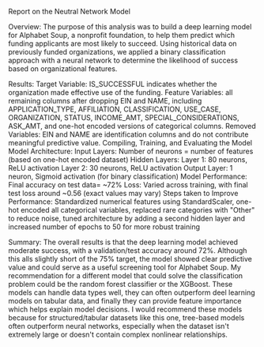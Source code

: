 Report on the Neutral Network Model

Overview:
  The purpose of this analysis was to build a deep learning model for Alphabet Soup, a nonprofit foundation, to help them predict which funding applicants are most likely to succeed. Using historical data on previously funded organizations, we applied a binary classification approach with a neural network to determine the likelihood of success based on organizational features.
  
Results:
  Target Variable: IS_SUCCESSFUL indicates whether the organization made effective use of the funding.
  Feature Variables: all remaining columns after dropping EIN and NAME, including APPLICATION_TYPE, AFFILIATION, CLASSIFICATION, USE_CASE, ORGANIZATION, STATUS, INCOME_AMT, SPECIAL_CONSIDERATIONS, ASK_AMT, and one-hot encoded versions of categorical columns.
  Removed Variables: EIN and NAME are identification columns and do not contribute meaningful predictive value.
Compiling, Training, and Evaluating the Model
  Model Architecture:
    Input Layers:  Number of neurons = number of features (based on one-hot encoded dataset)
    Hidden Layers: Layer 1: 80 neurons, ReLU activation
                   Layer 2: 30 neurons, ReLU activation
    Output Layer: 1 neuron, Sigmoid activation (for binary classification)
  Model Performance:
    Final accuracy on test data= ~72%
    Loss: Varied across training, with final test loss around ~0.56 (exact values may vary)
  Steps taken to Improve Performance:
    Standardized numerical features using StandardScaler, one-hot encoded all categorical variables, replaced rare categories with "Other" to reduce noise, tuned architecture by adding a second hidden layer and increased number of epochs to 50 for more robust training

Summary:
The overall results is that the deep learning model achieved moderate success, with a validation/test accuracy around 72%. Although this alls slightly short of the 75% target, the model showed clear predictive value and could serve as a useful screening tool for Alphabet Soup.
My recommendation for a different model that could solve the classification problem could be the random forest classifier or the XGBoost. These models can handle data types well, they can often outperform deel learning models on tabular data, and finally they can provide feature importance which helps explain model decisions. I would recommend these models because for structured/tabular datasets like this one, tree-based models often outperform neural networks, especially when the dataset isn't extremely large or doesn't contain complex nonlinear relationships.
